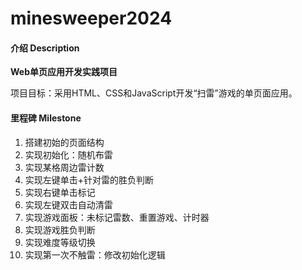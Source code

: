 # minesweeper2024

#### 介绍 Description

**Web单页应用开发实践项目**

项目目标：采用HTML、CSS和JavaScript开发“扫雷”游戏的单页面应用。

#### 里程碑 Milestone

1. 搭建初始的页面结构
2. 实现初始化：随机布雷
3. 实现某格周边雷计数
4. 实现左键单击+针对雷的胜负判断
5. 实现右键单击标记
6. 实现左键双击自动清雷
7. 实现游戏面板：未标记雷数、重置游戏、计时器
8. 实现游戏胜负判断
9. 实现难度等级切换
10. 实现第一次不触雷：修改初始化逻辑
